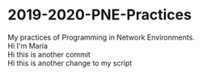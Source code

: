 # 2019-2020-PNE-Practices
My practices of Programming in Network Environments.  
Hi I'm María\
Hi this is another commit\
Hi this is another change to my script